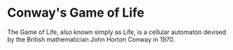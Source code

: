 # Conway's Game of Life

The Game of Life, also known simply as Life, is a cellular automaton devised by the British mathematician John Horton Conway in 1970.
